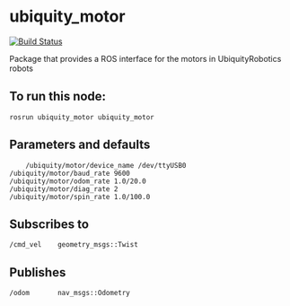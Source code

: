 # ubiquity_motor
[![Build Status](https://travis-ci.org/UbiquityRobotics/ubiquity_motor.svg?branch=hydro)](https://travis-ci.org/UbiquityRobotics/ubiquity_motor)

Package that provides a ROS interface for the motors in UbiquityRobotics robots

## To run this node:

	rosrun ubiquity_motor ubiquity_motor

## Parameters and defaults

        /ubiquity/motor/device_name /dev/ttyUSB0 
	/ubiquity/motor/baud_rate 9600
	/ubiquity/motor/odom_rate 1.0/20.0
	/ubiquity/motor/diag_rate 2
	/ubiquity/motor/spin_rate 1.0/100.0

## Subscribes to

	/cmd_vel 	geometry_msgs::Twist

## Publishes
 
	/odom		nav_msgs::Odometry	


